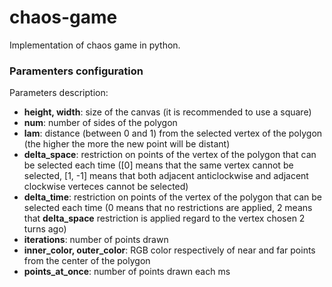 # chaos-game
Implementation of chaos game in python.

### Paramenters configuration
Parameters description:
- **height, width**: size of the canvas (it is recommended to use a square)
-  **num**: number of sides of the polygon
-  **lam**: distance (between 0 and 1) from the selected vertex of the polygon (the higher the more the new point will be distant)
-  **delta_space**: restriction on points of the vertex of the polygon that can be selected each time ([0] means that the same vertex cannot be selected, [1, -1] means that both adjacent anticlockwise and adjacent clockwise verteces cannot be selected)
-  **delta_time**: restriction on points of the vertex of the polygon that can be selected each time (0 means that no restrictions are applied, 2 means that **delta_space** restriction is applied regard to the vertex chosen 2 turns ago)
-  **iterations**: number of points drawn
-  **inner_color, outer_color**: RGB color respectively of near and far points from the center of the polygon
-  **points_at_once**: number of points drawn each ms
